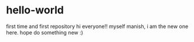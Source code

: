 # hello-world
first time and first repository
hi everyone!!
myself manish, i am the new one here.
hope do something new :)
